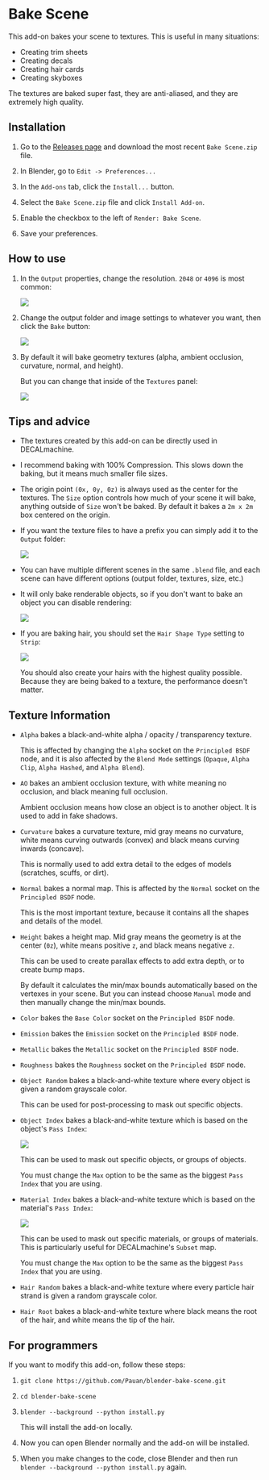 # Bake Scene

This add-on bakes your scene to textures. This is useful in many situations:

* Creating trim sheets
* Creating decals
* Creating hair cards
* Creating skyboxes

The textures are baked super fast, they are anti-aliased, and they are extremely high quality.


## Installation

1. Go to the [Releases page](https://github.com/Pauan/blender-bake-scene/releases) and download the most recent `Bake Scene.zip` file.

2. In Blender, go to `Edit -> Preferences...`

3. In the `Add-ons` tab, click the `Install...` button.

4. Select the `Bake Scene.zip` file and click `Install Add-on`.

5. Enable the checkbox to the left of `Render: Bake Scene`.

6. Save your preferences.


## How to use

1. In the `Output` properties, change the resolution. `2048` or `4096` is most common:

   ![][screenshot1]

2. Change the output folder and image settings to whatever you want, then click the `Bake` button:

   ![][screenshot2]

3. By default it will bake geometry textures (alpha, ambient occlusion, curvature, normal, and height).

   But you can change that inside of the `Textures` panel:

   ![][screenshot3]


## Tips and advice

* The textures created by this add-on can be directly used in DECALmachine.

* I recommend baking with 100% Compression. This slows down the baking, but it means much smaller file sizes.

* The origin point `(0x, 0y, 0z)` is always used as the center for the textures. The `Size` option controls how much of your scene it will bake,
   anything outside of `Size` won't be baked. By default it bakes a `2m x 2m` box centered on the origin.

* If you want the texture files to have a prefix you can simply add it to the `Output` folder:

   ![][screenshot7]

* You can have multiple different scenes in the same `.blend` file, and each scene can have different options (output folder, textures, size, etc.)

* It will only bake renderable objects, so if you don't want to bake an object you can disable rendering:

   ![][screenshot8]

* If you are baking hair, you should set the `Hair Shape Type` setting to `Strip`:

   ![][screenshot6]

   You should also create your hairs with the highest quality possible. Because they are being baked to a texture, the performance doesn't matter.


## Texture Information

* `Alpha` bakes a black-and-white alpha / opacity / transparency texture.

   This is affected by changing the `Alpha` socket on the `Principled BSDF` node,
   and it is also affected by the `Blend Mode` settings (`Opaque`, `Alpha Clip`, `Alpha Hashed`, and `Alpha Blend`).

* `AO` bakes an ambient occlusion texture, with white meaning no occlusion, and black meaning full occlusion.

   Ambient occlusion means how close an object is to another object. It is used to add in fake shadows.

* `Curvature` bakes a curvature texture, mid gray means no curvature, white means curving outwards (convex) and black means curving inwards (concave).

   This is normally used to add extra detail to the edges of models (scratches, scuffs, or dirt).

* `Normal` bakes a normal map. This is affected by the `Normal` socket on the `Principled BSDF` node.

   This is the most important texture, because it contains all the shapes and details of the model.

* `Height` bakes a height map. Mid gray means the geometry is at the center (`0z`), white means positive `z`, and black means negative `z`.

   This can be used to create parallax effects to add extra depth, or to create bump maps.

   By default it calculates the min/max bounds automatically based on the vertexes in your scene. But you can instead choose `Manual` mode and
   then manually change the min/max bounds.

* `Color` bakes the `Base Color` socket on the `Principled BSDF` node.

* `Emission` bakes the `Emission` socket on the `Principled BSDF` node.

* `Metallic` bakes the `Metallic` socket on the `Principled BSDF` node.

* `Roughness` bakes the `Roughness` socket on the `Principled BSDF` node.

* `Object Random` bakes a black-and-white texture where every object is given a random grayscale color.

   This can be used for post-processing to mask out specific objects.

* `Object Index` bakes a black-and-white texture which is based on the object's `Pass Index`:

   ![][screenshot4]

   This can be used to mask out specific objects, or groups of objects.

   You must change the `Max` option to be the same as the biggest `Pass Index` that you are using.

* `Material Index` bakes a black-and-white texture which is based on the material's `Pass Index`:

   ![][screenshot5]

   This can be used to mask out specific materials, or groups of materials. This is particularly useful
   for DECALmachine's `Subset` map.

   You must change the `Max` option to be the same as the biggest `Pass Index` that you are using.

* `Hair Random` bakes a black-and-white texture where every particle hair strand is given a random grayscale color.

* `Hair Root` bakes a black-and-white texture where black means the root of the hair, and white means the tip of the hair.


[screenshot1]: https://raw.githubusercontent.com/Pauan/blender-bake-scene/master/Screenshot%201.PNG
[screenshot2]: https://raw.githubusercontent.com/Pauan/blender-bake-scene/master/Screenshot%202.PNG
[screenshot3]: https://raw.githubusercontent.com/Pauan/blender-bake-scene/master/Screenshot%203.PNG
[screenshot4]: https://raw.githubusercontent.com/Pauan/blender-bake-scene/master/Screenshot%204.PNG
[screenshot5]: https://raw.githubusercontent.com/Pauan/blender-bake-scene/master/Screenshot%205.PNG
[screenshot6]: https://raw.githubusercontent.com/Pauan/blender-bake-scene/master/Screenshot%206.PNG
[screenshot7]: https://raw.githubusercontent.com/Pauan/blender-bake-scene/master/Screenshot%207.PNG
[screenshot8]: https://raw.githubusercontent.com/Pauan/blender-bake-scene/master/Screenshot%208.PNG


## For programmers

If you want to modify this add-on, follow these steps:

1. `git clone https://github.com/Pauan/blender-bake-scene.git`

2. `cd blender-bake-scene`

3. `blender --background --python install.py`

   This will install the add-on locally.

4. Now you can open Blender normally and the add-on will be installed.

5. When you make changes to the code, close Blender and then run `blender --background --python install.py` again.
